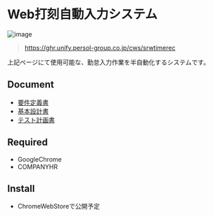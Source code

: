 # Web打刻自動入力システム

![image](https://i.imgur.com/kCzbASz.png)

> https://ghr.unify.persol-group.co.jp/cws/srwtimerec

上記ページにて使用可能な、勤怠入力作業を半自動化するシステムです。

## Document

+ [要件定義書](https://github.com/euphmat/PPHRWebDakoku/blob/feature/doc/01.%E8%A6%81%E4%BB%B6%E5%AE%9A%E7%BE%A9%E6%9B%B8.md)
+ [基本設計書](https://github.com/euphmat/PPHRWebDakoku/blob/feature/doc/02.%E5%9F%BA%E6%9C%AC%E8%A8%AD%E8%A8%88%E6%9B%B8.md)
+ [テスト計画書](https://github.com/euphmat/PPHRWebDakoku/blob/feature/doc/03.%E3%83%86%E3%82%B9%E3%83%88%E8%A8%88%E7%94%BB%E6%9B%B8.md)

## Required

+ GoogleChrome
+ COMPANYHR

## Install

+ ChromeWebStoreで公開予定
